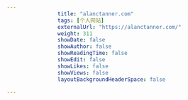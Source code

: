 ---
                title: "alanctanner.com"
                tags: [个人网站]
                externalUrl: "https://alanctanner.com/"
                weight: 311
                showDate: false
                showAuthor: false
                showReadingTime: false
                showEdit: false
                showLikes: false
                showViews: false
                layoutBackgroundHeaderSpace: false
                ---


